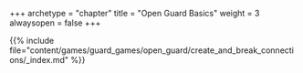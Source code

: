 +++ 
archetype = "chapter" 
title = "Open Guard Basics" 
weight = 3 
alwaysopen = false 
+++

{{% include file="content/games/guard_games/open_guard/create_and_break_connections/_index.md" %}}
